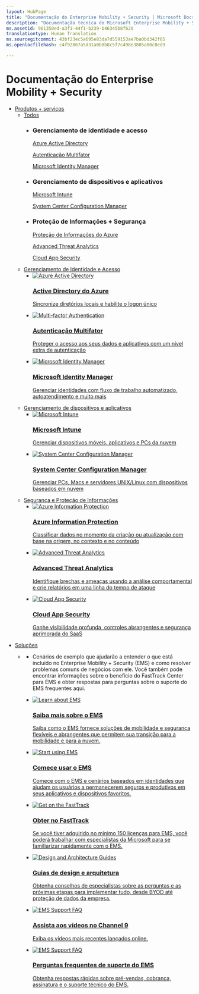 ```yaml
--- 
layout: HubPage
title: "Documentação do Enterprise Mobility + Security | Microsoft Docs"
description: "Documentação técnica do Microsoft Enterprise Mobility + Security"
ms.assetid: 961350ed-a3f1-44f1-b239-b46345b8f620
translationtype: Human Translation
ms.sourcegitcommit: 43bf23ec5a695e83da7d559153ae7ba0bd342f85
ms.openlocfilehash: c4f92867a5d31a0b8b8c5f7c498e3805a80c8ed9

---
```

<div id="main" class="v2">
    <div class="container">
        <h1>Documentação do Enterprise Mobility + Security</h1>
        <ul class="pivots">
            <li>
                <a href="#products">Produtos + serviços</a>
                <ul id="products">
                    <li>
                        <a  data-default="true" href="#all">Todos</a>
                        <ul id="all" class="cardsW">
                            <li>
                                <div class="cardSize">
                                    <div class="cardPadding">
                                        <div class="card">
                                            <div class="cardText">
                                                <h3>Gerenciamento de identidade e acesso</h3>
                                                <p>
                                                    <a href="/azure/active-directory/index">Azure Active Directory</a>
                                                </p>
                                                <p>
                                                    <a href="/azure/multi-factor-authentication/index"> Autenticação Multifator </a>
                                                </p>
                                                <p>
                                                    <a href="/microsoft-identity-manager/"> Microsoft Identity Manager </a>
                                                </p>
                                            </div>
                                        </div>
                                    </div>
                                </div>
                            </li>
                            <li>
                                <div class="cardSize">
                                    <div class="cardPadding">
                                        <div class="card">
                                            <div class="cardText">
                                                <h3>Gerenciamento de dispositivos e aplicativos</h3>
                                                <p>
                                                    <a href="/intune/"> Microsoft Intune </a>
                                                </p>
                                                <p>
                                                    <a href="/sccm/"> System Center Configuration Manager </a>
                                                </p>
                                            </div>
                                        </div>
                                    </div>
                                </div>
                            </li>
                            <li>
                                <div class="cardSize">
                                    <div class="cardPadding">
                                        <div class="card">
                                            <div class="cardText">
                                                <h3>Proteção de Informações + Segurança</h3>
                                                <p>
                                                    <a href="/information-protection/"> Proteção de Informações do Azure </a>
                                                </p>
                                                <p>
                                                    <a href="/advanced-threat-analytics/"> Advanced Threat Analytics </a>
                                                </p>
                                                <p>
                                                    <a href="/cloud-app-security/"> Cloud App Security </a>
                                                </p>
                                            </div>
                                        </div>
                                    </div>
                                </div>
                            </li>
                        </ul>
                    </li>
                    <li>
                        <a href="#identity">Gerenciamento de Identidade e Acesso</a>
                        <ul id="identity" class="cardsC">
                            <li>
                                <a href="/azure/active-directory/index">
                                    <div class="cardSize">
                                        <div class="cardPadding">
                                            <div class="card">
                                                <div class="cardImageOuter">
                                                    <div class="cardImage bgdAccent1"> 
                                                        <img data-scaleimage="images/ems_identity-access-mgmt-1.svg" alt="Azure Active Directory" />
                                                    </div>
                                                </div>
                                                <div class="cardText">
                                                    <h3>Active Directory do Azure</h3>
                                                    <p>Sincronize diretórios locais e habilite o logon único</p>
                                                </div>
                                            </div>
                                        </div>
                                    </div>
                                </a>
                            </li>
                            <li>
                                <a href="/azure/multi-factor-authentication/index">
                                    <div class="cardSize">
                                        <div class="cardPadding">
                                            <div class="card">
                                                <div class="cardImageOuter">
                                                    <div class="cardImage bgdAccent1"> 
                                                        <img data-scaleimage="images/ems_identity-access-mgmt-2.svg" alt="Multi-factor Authentication" />
                                                    </div>
                                                </div>
                                                <div class="cardText">
                                                    <h3>Autenticação Multifator</h3>
                                                    <p>Proteger o acesso aos seus dados e aplicativos com um nível extra de autenticação</p>
                                                </div>
                                            </div>
                                        </div>
                                    </div>
                                </a>
                            </li>
                            <li>
                                <a href="/microsoft-identity-manager/">
                                    <div class="cardSize">
                                        <div class="cardPadding">
                                            <div class="card">
                                                <div class="cardImageOuter">
                                                    <div class="cardImage bgdAccent1"> 
                                                        <img data-scaleimage="images/ems_identity-access-mgmt-3.svg" alt="Microsoft Identity Manager" />
                                                    </div>
                                                </div>
                                                <div class="cardText">
                                                    <h3>Microsoft Identity Manager</h3>
                                                    <p>Gerenciar identidades com fluxo de trabalho automatizado, autoatendimento e muito mais</p>
                                                </div>
                                            </div>
                                        </div>
                                    </div>
                                </a>
                            </li>
                        </ul>
                    </li>
                    <li>
                        <a href="#management">Gerenciamento de dispositivos e aplicativos</a>
                        <ul id="management" class="cardsC">
                            <li>
                                <a href="/intune/">
                                    <div class="cardSize">
                                        <div class="cardPadding">
                                            <div class="card">
                                                <div class="cardImageOuter">
                                                    <div class="cardImage bgdAccent1"> 
                                                        <img data-scaleimage="images/ems_device-app-mgmt-1.svg" alt="Microsoft Intune" />
                                                    </div>
                                                </div>
                                                <div class="cardText">
                                                    <h3>Microsoft Intune</h3>
                                                    <p>Gerenciar dispositivos móveis, aplicativos e PCs da nuvem</p>
                                                </div>
                                            </div>
                                        </div>
                                    </div>
                                </a>
                            </li>
                            <li>
                                <a href="/sccm/">
                                    <div class="cardSize">
                                        <div class="cardPadding">
                                            <div class="card">
                                                <div class="cardImageOuter">
                                                    <div class="cardImage bgdAccent1"> 
                                                        <img data-scaleimage="images/ems_device-app-mgmt-2.svg" alt="System Center Configuration Manager" />
                                                    </div>
                                                </div>
                                                <div class="cardText">
                                                    <h3>System Center Configuration Manager</h3>
                                                    <p>Gerenciar PCs, Macs e servidores UNIX/Linux com dispositivos baseados em nuvem</p>
                                                </div>
                                            </div>
                                        </div>
                                    </div>
                                </a>
                            </li>
                        </ul>
                    </li>
                    <li>
                        <a href="#security">Segurança e Proteção de Informações</a>
                        <ul id="security" class="cardsC">
                            <li>
                                <a href="/information-protection/">
                                    <div class="cardSize">
                                        <div class="cardPadding">
                                            <div class="card">
                                                <div class="cardImageOuter">
                                                    <div class="cardImage bgdAccent1"> 
                                                        <img data-scaleimage="images/ems_info-protection-security-1.svg" alt="Azure Information Protection" />
                                                    </div>
                                                </div>
                                                <div class="cardText">
                                                    <h3>Azure Information Protection</h3>
                                                    <p>Classificar dados no momento da criação ou atualização com base na origem, no contexto e no conteúdo</p>
                                                </div>
                                            </div>
                                        </div>
                                    </div>
                                </a>
                            </li>
                            <li>
                                <a href="/advanced-threat-analytics/">
                                    <div class="cardSize">
                                        <div class="cardPadding">
                                            <div class="card">
                                                <div class="cardImageOuter">
                                                    <div class="cardImage bgdAccent1"> 
                                                        <img data-scaleimage="images/ems_info-protection-security-2.svg" alt="Advanced Threat Analytics" />
                                                    </div>
                                                </div>
                                                <div class="cardText">
                                                    <h3>Advanced Threat Analytics</h3>
                                                    <p>Identifique brechas e ameaças usando a análise comportamental e crie relatórios em uma linha do tempo de ataque</p>
                                                </div>
                                            </div>
                                        </div>
                                    </div>
                                </a>
                            </li>
                            <li>
                                <a href="/cloud-app-security/">
                                    <div class="cardSize">
                                        <div class="cardPadding">
                                            <div class="card">
                                                <div class="cardImageOuter">
                                                    <div class="cardImage bgdAccent1"> 
                                                        <img data-scaleimage="images/ems_info-protection-security-3.svg" alt="Cloud App Security" />
                                                    </div>
                                                </div>
                                                <div class="cardText">
                                                    <h3>Cloud App Security</h3>
                                                    <p>Ganhe visibilidade profunda, controles abrangentes e segurança aprimorada do SaaS</p>
                                                </div>
                                            </div>
                                        </div>
                                    </div>
                                </a>
                            </li>
                        </ul>
                    </li>
                </ul>
            </li>
            <li>
                <a href="#solutions">Soluções</a>
                <ul id="solutions">
                    <li>
                        <a href="#SolutionsPanel1"></a>
                        <ul id="SolutionsPanel1" class="cardsC">
                            <li>
                                <div class="container">
                                    <p>Cenários de exemplo que ajudarão a entender o que está incluído no Enterprise Mobility + Security (EMS) e como resolver problemas comuns de negócios com ele. Você também pode encontrar informações sobre o benefício do FastTrack Center para EMS e obter respostas para perguntas sobre o suporte do EMS frequentes aqui.</p>
                                </div>
                            </li>
                            <li>
                                <a href="/enterprise-mobility-security/solutions/learn-about-ems">
                                    <div class="cardSize">
                                        <div class="cardPadding">
                                            <div class="card">
                                                <div class="cardImageOuter">
                                                    <div class="cardImage bgdAccent1"> 
                                                        <img data-scaleimage="images/ems_solutions-1.svg" alt="Learn about EMS" />
                                                    </div>
                                                </div>
                                                <div class="cardText">
                                                    <h3>Saiba mais sobre o EMS</h3>
                                                    <p>Saiba como o EMS fornece soluções de mobilidade e segurança flexíveis e abrangentes que permitem sua transição para a mobilidade e para a nuvem.</p>
                                                </div>
                                            </div>
                                        </div>
                                    </div>
                                </a>
                            </li>
                            <li>
                                <a href="/enterprise-mobility-security/solutions/ems-get-started">
                                    <div class="cardSize">
                                        <div class="cardPadding">
                                            <div class="card">
                                                <div class="cardImageOuter">
                                                    <div class="cardImage bgdAccent1"> 
                                                        <img data-scaleimage="images/ems_solutions-2.svg" alt="Start using EMS" />
                                                    </div>
                                                </div>
                                                <div class="cardText">
                                                    <h3>Comece usar o EMS</h3>
                                                    <p>Comece com o EMS e cenários baseados em identidades que ajudam os usuários a permanecerem seguros e produtivos em seus aplicativos e dispositivos favoritos.</p>
                                                </div>
                                            </div>
                                        </div>
                                    </div>
                                </a>
                            </li>
                            <li>
                                <a href="/enterprise-mobility-security/solutions/enterprise-mobility-fasttrack-program">
                                    <div class="cardSize">
                                        <div class="cardPadding">
                                            <div class="card">
                                                <div class="cardImageOuter">
                                                    <div class="cardImage bgdAccent1"> 
                                                        <img data-scaleimage="images/ems_solutions-3.svg" alt="Get on the FastTrack" />
                                                    </div>
                                                </div>
                                                <div class="cardText">
                                                    <h3>Obter no FastTrack</h3>
                                                    <p>Se você tiver adquirido no mínimo 150 licenças para EMS, você poderá trabalhar com especialistas da Microsoft para se familiarizar rapidamente com o EMS.</p>
                                                </div>
                                            </div>
                                        </div>
                                    </div>
                                </a>
                            </li>
                            <li>
                                <a href="/enterprise-mobility-security/solutions/byod-design-considerations-guide">
                                    <div class="cardSize">
                                        <div class="cardPadding">
                                            <div class="card">
                                                <div class="cardImageOuter">
                                                    <div class="cardImage bgdAccent1"> 
                                                        <img data-scaleimage="images/ems_solutions-4.svg" alt="Design and Architecture Guides" />
                                                    </div>
                                                </div>
                                                <div class="cardText">
                                                    <h3>Guias de design e arquitetura</h3>
                                                    <p>Obtenha conselhos de especialistas sobre as perguntas e as próximas etapas para implementar tudo, desde BYOD até proteção de dados da empresa.</p>
                                                </div>
                                            </div>
                                        </div>
                                    </div>
                                </a>
                            </li>
                            <li>
                                <a href="https://channel9.msdn.com/Tags/emm">
                                    <div class="cardSize">
                                        <div class="cardPadding">
                                            <div class="card">
                                                <div class="cardImageOuter">
                                                    <div class="cardImage bgdAccent1"> 
                                                        <img data-scaleimage="images/ems_solutions-6.svg" alt="EMS Support FAQ" />
                                                    </div>
                                                </div>
                                                <div class="cardText">
                                                    <h3>Assista aos vídeos no Channel 9</h3>
                                                    <p>Exiba os vídeos mais recentes lançados online.</p>
                                                </div>
                                            </div>
                                        </div>
                                    </div>
                                </a>
                            </li>
                            <li>
                                <a href="/enterprise-mobility-security/solutions/ems-support-faq">
                                    <div class="cardSize">
                                        <div class="cardPadding">
                                            <div class="card">
                                                <div class="cardImageOuter">
                                                    <div class="cardImage bgdAccent1"> 
                                                        <img data-scaleimage="images/ems_solutions-6.svg" alt="EMS Support FAQ" />
                                                    </div>
                                                </div>
                                                <div class="cardText">
                                                    <h3>Perguntas frequentes de suporte do EMS</h3>
                                                    <p>Obtenha respostas rápidas sobre pré-vendas, cobrança, assinatura e o suporte técnico do EMS.</p>
                                                </div>
                                            </div>
                                        </div>
                                    </div>
                                </a>
                            </li>
                        </ul>
                    </li>
                </ul>
            </li>
        </ul>
    </div>


<!--HONumber=Jan17_HO2-->


